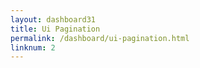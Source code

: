 ```yaml
---
layout: dashboard31
title: Ui Pagination
permalink: /dashboard/ui-pagination.html
linknum: 2
---
```

